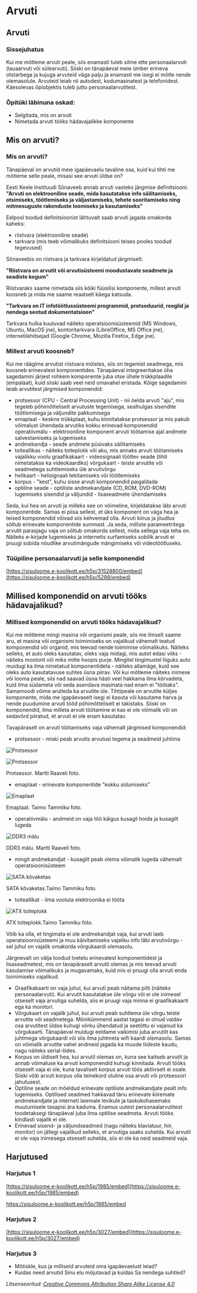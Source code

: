 # Arvuti 

## Arvuti

### Sissejuhatus

Kui me mõtleme arvuti peale, siis enamasti tuleb silme ette personaalarvuti (lauaarvuti või sülearvuti). Siiski on tänapäeval meie ümber erineva otstarbega ja kujuga arvuteid väga palju ja enamasti me isegi ei mõtle nende olemasolule. Arvuteid leiab nii autodest, kodumasinatest ja telefonidest. Käesolevas õpiobjektis tuleb juttu personaalarvutitest.

### Õpitüki läbinuna oskad:

- Selgitada, mis on arvuti
- Nimetada arvuti tööks hädavajalikke komponente

## Mis on arvuti?

### Mis on arvuti?

Tänapäeval on arvutid meie igapäevaelu tavaline osa, kuid kui tihti me mõtleme selle peale, misasi see arvuti üldse on?

Eesti Keele Instituudi Sõnaveeb annab arvuti vasteks järgmise definitsiooni:
**"Arvuti on elektrooniline seade, mida kasutatakse info säilitamiseks, otsimiseks, töötlemiseks ja väljastamiseks, tehete sooritamiseks ning mitmesuguste rakenduste loomiseks ja kasutamiseks"**

Eelpool toodud definitsioonist lähtuvalt saab arvuti jagada omakorda kaheks:
- riistvara (elektrooniline seade)
- tarkvara (mis teeb võimalikuks definitsiooni teises pooles toodud tegevused)

Sõnaveebis on riistvara ja tarkvara kirjeldatud järgmiselt:

**"Riistvara on arvutit või arvutisüsteemi moodustavate seadmete ja seadiste kogum"**

Riistvaraks saame nimetada siis kõiki füüsilisi komponente, millest arvuti koosneb ja mida me saame reaalselt käega katsuda.

**"Tarkvara on IT infotöötlussüsteemi programmid, protseduurid, reeglid ja nendega seotud dokumentatsioon"**

Tarkvara hulka kuuluvad näiteks operatsioonisüsteemid (MS Windows, Ubuntu, MacOS jne), kontoritarkvara (LibreOffice, MS Office jne), internetilehitsejad (Google Chrome, Mozilla Firefox, Edge jne).

### Millest arvuti koosneb?

Kui me räägime arvutist riistvara mõistes, siis on tegemist seadmega, mis koosneb erinevatest komponentides. Tänapäeval integreeritakse üha sagedamini järjest rohkem komponente juba otse ühele trükkplaadile (empalaat), kuid siiski saab veel neid omavahel eristada. Kõige sagedamini leiab arvutitest järgmised komponendid:
- protsessor (CPU - Central Processing Unit) - nii öelda arvuti "aju", mis tegeleb põhimõtteliselt arvutuste tegemisega, sealhulgas sisendite töötlemisega ja väljundite pakkumisega
- emaplaat - keskne trükkplaat, kuhu kinnitatakse protsessor ja mis pakub võimalust ühendada arvutiks kokku erinevad komponendid
operatiivmälu - elektrooniline komponent arvuti töötamise ajal andmete salvestamiseks ja lugemiseks
- andmekandja - seade andmete püsivaks säilitamiseks
- toiteallikas - näiteks toiteplokk või aku, mis annaks arvuti töötamiseks vajalikku voolu graafikakaart - videosignaali töötlev seade (tihti nimetatakse ka videokaardiks) võrgukaart - teiste arvutite või seadmetega suhtlemiseks üle arvutivõrgu
- helikaart - helisignaali tekitamiseks või töötlemiseks
- korpus - "kest", kuhu sisse arvuti komponendid paigaldada
- optiline seade - optiliste andmekandjate (CD_ROM, DVD-ROM) lugemiseks sisendid ja väljundid - lisaseadmete ühendamiseks

Seda, kui hea on arvuti ja milleks see on võimeline, kirjeldatakse läbi arvuti komponentide. Samas ei piisa sellest, et üks komponent on väga hea ja teised komponendid võivad siis kehvemad olla. Arvuti kiirus ja jõudlus sõltub erinevate komponentide summast. Ja seda, milliste parameetritega arvutit parasjagu vaja on sõltub omakorda sellest, mida sellega vaja teha on. Näiteks e-kirjade lugemiseks ja internetis surfamiseks sobilik arvuti ei pruugi sobida nõudlike arvutimängude mängimiseks või videotöötluseks.

### Tüüpiline personaalarvuti ja selle komponendid 

[https://sisuloome.e-koolikott.ee/h5p/31528800/embed](https://sisuloome.e-koolikott.ee/h5p/5288/embed)

## Millised komponendid on arvuti tööks hädavajalikud?

### Millised komponendid on arvuti tööks hädavajalikud?

Kui me mõtleme mingi masina või organismi peale, siis me ilmselt saame aru, et masina või organismi toimimiseks on vajalikud vähemalt teatud komponendid või organid, mis teevad nende toimimise võimalikuks. Näiteks selleks, et auto oleks kasutatav, oleks vaja midagi, mis autot edasi viiks - näiteks mootorit või miks mitte hoopis purje. Mingitel tingimustel liiguks auto muidugi ka ilma nimetatud komponentideta - näiteks allamäge, kuid see oleks auto kasutatavuse suhtes üsna piirav. Või kui mõtleme näiteks inimese või looma peale, siis nad saavad üsna hästi veel hakkama ilma kõrvadeta, kuid ilma südameta või seda asendava masinata nad enam ei "töötaks". Samamoodi võime arutleda ka arvutite üle. Tihtipeale on arvutite küljes komponente, mida me igapäevaselt isegi ei kasuta või kasutame harva ja nende puudumine arvuti tööd põhimõtteliselt ei takistaks. Siiski on komponendid, ilma milleta arvuti töötamine ei kas ei ole võimalik või on sedavõrd piiratud, et arvuti ei ole enam kasutatav.

Tavapäraselt on arvuti töötamiseks vaja vähemalt järgmised komponendid:
- protsessor - miski peab arvutis arvutusi tegema ja seadmeid juhtima

![Protsessor](../../images/Protsessor_Martti_Raaveli_foto.jpg)

![Protsessor](Protsessor_Martti_Raaveli_foto.jpg)

Protsessor. Martti Raaveli foto.

- emaplaat - erinevate komponentide "kokku sidumiseks"

![Emaplaat](../../images/Emaplaat_horisontaalne_Taimo_Tammiku_foto.jpg)

Emaplaat. Taimo Tammiku foto.

- operatiivmälu - andmeid on vaja töö käigus kusagil hoida ja kusagilt lugeda

![DDR3 mälu](../../images/DDR3_mälu_Martti_Raaveli_foto.jpg)

DDR3 mälu. Martti Raaveli foto.

- mingit andmekandjat - kusagilt peab olema võimalik lugeda vähemalt operatsioonisüsteem

![SATA kõvaketas](../../images/SATA_3,5_kõvaketas_Taimo_Tammiku_foto.jpg)

SATA kõvaketas.Taimo Tammiku foto.

- toiteallikat - ilma vooluta elektroonika ei tööta

![ATX toiteplokk](../../images/ATX_toiteplokk_1_Taimo_Tammiku_foto.jpg)

ATX toiteplokk.Taimo Tammiku foto.

Võib ka olla, et tingimata ei ole andmekandjat vaja, kui arvuti laeb operatsioonisüsteemi ja muu käivitamiseks vajaliku info läbi arvutivõrgu - sel juhul on vajalik omakorda võrgukaardi olemasolu.

Järgnevalt on välja toodud loetelu erinevatest komponentidest ja lisaseadmetest, mis on tavapäraselt arvutil olemas ja mis teevad arvuti kasutamise võimalikuks ja mugavamaks, kuid mis ei pruugi olla arvuti enda toimimiseks vajalikud.
- Graafikakaarti on vaja juhul, kui arvuti peab näitama pilti (näiteks personaalarvuti). Kui arvutit kasutatakse üle võrgu või ei ole inimesel otseselt vaja arvutiga suhelda, siis ei pruugi vaja minna ei graafikakaarti ega ka monitori.
- Võrgukaart on vajalik juhul, kui arvuti peab suhtlema üle võrgu teiste arvutite või seadmetega. Mõnikümmend aastat tagasi ei olnud valdav osa arvutitest üldse kuhugi võrku ühendatud ja seetõttu ei vajanud ka võrgukaarti. Tänapäeval muidugi eeldame vaikimisi juba arvutilt kas juhtmega võrgukaardi või siis ilma juhtmeta wifi kaardi olemasolu. Samas on võimalik arvutite vahel andmeid jagada ka muude liideste kaudu, nagu näiteks serial-liides.
- Korpus on üldiselt hea, kui arvutil olemas on, kuna see kaitseb arvutit ja annab võimaluse ka arvuti komponendid kuhugi kinnitada. Arvuti tööks otseselt vaja ei ole, kuna tavaliselt korpus arvuti töös aktiivselt ei osale. Siiski võib arvuti korpus olla teinekord oluline osa arvuti või protsessori jahutusest.
- Optiline seade on mõeldud erinevate optiliste andmekandjate pealt info lugemiseks. Optilised seadmed hakkavad tänu erinevate kiiremate andmekandjate ja interneti laiemale levikule ja taskukohasemaks muutumisele tasapisi ära kaduma. Enamus uutest personaalarvutitest toodetaksegi tänapäeval juba ilma optilise seadmeta. Arvuti tööks kindlasti vajalik ei ole.
- Erinevad sisend- ja väljundseadmed (nagu näiteks klaviatuur, hiir, monitor) on jällegi vajalikud selleks, et arvutiga saaks suhelda. Kui arvutil ei ole vaja inimesega otseselt suhelda, siis ei ole ka neid seadmeid vaja.
 
## Harjutused

### Harjutus 1

[https://sisuloome.e-koolikott.ee/h5p/1985/embed](https://sisuloome.e-koolikott.ee/h5p/1985/embed)

https://sisuloome.e-koolikott.ee/h5p/1985/embed

### Harjutus 2

[https://sisuloome.e-koolikott.ee/h5p/3027/embed](https://sisuloome.e-koolikott.ee/h5p/3027/embed)

### Harjutus 3

- Mõtiskle, kus ja milliseid arvuteid oma igapäevaelust leiad?
- Kuidas need arvutid Sinu elu mõjutavad ja kuidas Sa nendega suhtled?


 *Litsenseeritud: [Creative Commons Attribution Share Alike License 4.0](http://creativecommons.org/licenses/by-sa/4.0/)*
